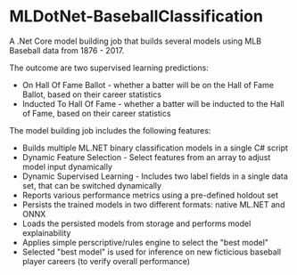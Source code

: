 # MLDotNet-BaseballClassification
A .Net Core model building job that builds several models using MLB Baseball data from 1876 - 2017.  

The outcome are two supervised learning predictions:
* On Hall Of Fame Ballot - whether a batter will be on the Hall of Fame Ballot, based on their career statistics
* Inducted To Hall Of Fame - whether a batter will be inducted to the Hall of Fame, based on their career statistics

The model building job includes the following features:
* Builds multiple ML.NET binary classification models in a single C# script
* Dynamic Feature Selection - Select features from an array to adjust model input dynamically
* Dynamic Supervised Learning - Includes two label fields in a single data set, that can be switched dynamically
* Reports various performance metrics using a pre-defined holdout set
* Persists the trained models in two different formats: native ML.NET and ONNX
* Loads the persisted models from storage and performs model explainability
* Applies simple perscriptive/rules engine to select the "best model"
* Selected "best model" is used for inference on new ficticious baseball player careers (to verify overall performance)
